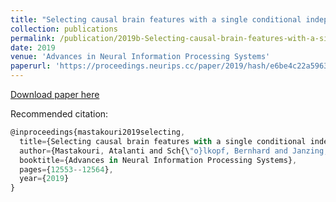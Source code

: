 ```yaml
---
title: "Selecting causal brain features with a single conditional independence test per feature"
collection: publications
permalink: /publication/2019b-Selecting-causal-brain-features-with-a-single-conditional-independence-test-per-feature
date: 2019
venue: 'Advances in Neural Information Processing Systems'
paperurl: 'https://proceedings.neurips.cc/paper/2019/hash/e6be4c22a5963ab00dfe8f3b695b5332-Abstract.html'
---
```


[Download paper here](https://proceedings.neurips.cc/paper/2019/file/e6be4c22a5963ab00dfe8f3b695b5332-Paper.pdf)

Recommended citation:
```Javascript
@inproceedings{mastakouri2019selecting,
  title={Selecting causal brain features with a single conditional independence test per feature},
  author={Mastakouri, Atalanti and Sch{\"o}lkopf, Bernhard and Janzing, Dominik},
  booktitle={Advances in Neural Information Processing Systems},
  pages={12553--12564},
  year={2019}
}

```
